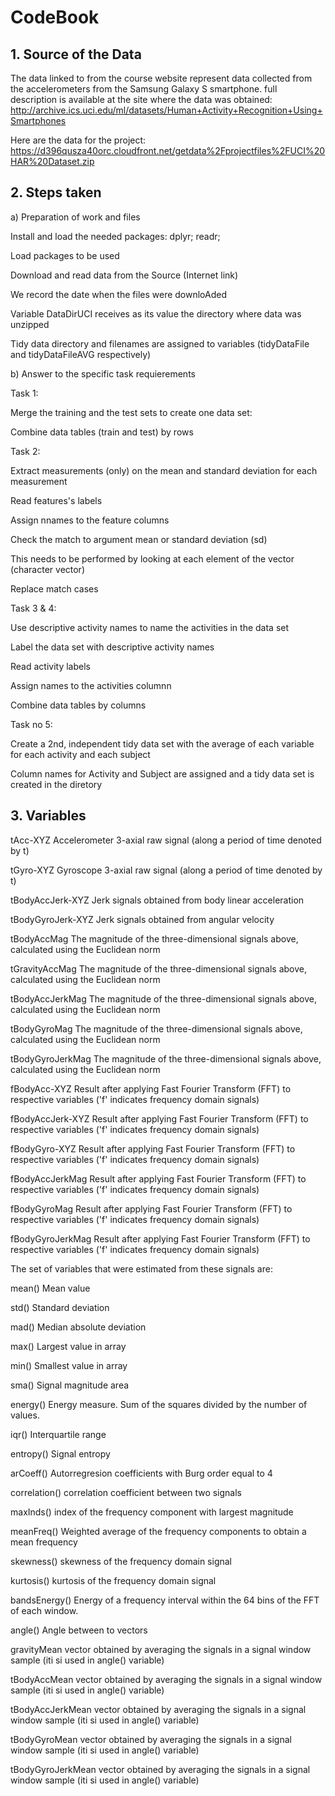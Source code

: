 # CodeBook


## 1. Source of the Data

The data linked to from the course website represent data collected from the accelerometers from the Samsung Galaxy S smartphone. full description is available at the site where the data was obtained:
http://archive.ics.uci.edu/ml/datasets/Human+Activity+Recognition+Using+Smartphones

Here are the data for the project:
https://d396qusza40orc.cloudfront.net/getdata%2Fprojectfiles%2FUCI%20HAR%20Dataset.zip


## 2. Steps taken

a) Preparation of work and files

Install and load the needed packages: dplyr; readr;

Load packages to be used

Download and read data from the Source (Internet link)

We record the date when the files were downloAded

Variable DataDirUCI receives as its value the directory where data was unzipped

Tidy data directory and filenames are assigned to variables (tidyDataFile and tidyDataFileAVG respectively)

b) Answer to the specific task requierements

Task 1:

Merge the training and the test sets to create one data set:

Combine data tables (train and test) by rows

Task 2:

Extract measurements (only) on the mean and standard deviation for each measurement

Read features's labels

Assign nnames to the feature columns

Check the match to argument mean or standard deviation (sd)

This needs to be performed by looking at each element of the vector (character vector)

Replace match cases

Task 3 & 4:

Use descriptive activity names to name the activities in the data set

Label the data set with descriptive activity names

Read activity labels

Assign names to the activities columnn

Combine data tables by columns

Task no 5:

Create a 2nd, independent tidy data set with the average of each variable for each activity and each subject

Column names for Activity and Subject are assigned and a tidy data set is created in the diretory


## 3. Variables

tAcc-XYZ            Accelerometer 3-axial raw signal (along a period of time denoted by t)

tGyro-XYZ           Gyroscope 3-axial raw signal (along a period of time denoted by t)


tBodyAccJerk-XYZ    Jerk signals obtained from body linear acceleration

tBodyGyroJerk-XYZ   Jerk signals obtained from angular velocity


tBodyAccMag         The magnitude of the three-dimensional signals above, calculated using the Euclidean norm

tGravityAccMag      The magnitude of the three-dimensional signals above, calculated using the Euclidean norm

tBodyAccJerkMag     The magnitude of the three-dimensional signals above, calculated using the Euclidean norm

tBodyGyroMag        The magnitude of the three-dimensional signals above, calculated using the Euclidean norm

tBodyGyroJerkMag    The magnitude of the three-dimensional signals above, calculated using the Euclidean norm


fBodyAcc-XYZ        Result after applying Fast Fourier Transform (FFT) to respective variables ('f' indicates frequency domain signals)

fBodyAccJerk-XYZ    Result after applying Fast Fourier Transform (FFT) to respective variables ('f' indicates frequency domain signals)

fBodyGyro-XYZ       Result after applying Fast Fourier Transform (FFT) to respective variables ('f' indicates frequency domain signals)

fBodyAccJerkMag     Result after applying Fast Fourier Transform (FFT) to respective variables ('f' indicates frequency domain signals)

fBodyGyroMag        Result after applying Fast Fourier Transform (FFT) to respective variables ('f' indicates frequency domain signals)

fBodyGyroJerkMag    Result after applying Fast Fourier Transform (FFT) to respective variables ('f' indicates frequency domain signals)


The set of variables that were estimated from these signals are: 

mean()              Mean value

std()               Standard deviation

mad()               Median absolute deviation 

max()               Largest value in array

min()               Smallest value in array

sma()               Signal magnitude area

energy()            Energy measure. Sum of the squares divided by the number of values. 

iqr()               Interquartile range 

entropy()           Signal entropy

arCoeff()           Autorregresion coefficients with Burg order equal to 4

correlation()       correlation coefficient between two signals

maxInds()           index of the frequency component with largest magnitude

meanFreq()          Weighted average of the frequency components to obtain a mean frequency

skewness()          skewness of the frequency domain signal 

kurtosis()          kurtosis of the frequency domain signal 

bandsEnergy()       Energy of a frequency interval within the 64 bins of the FFT of each window.

angle()             Angle between to vectors


gravityMean         vector obtained by averaging the signals in a signal window sample (iti si used in angle() variable)

tBodyAccMean        vector obtained by averaging the signals in a signal window sample (iti si used in angle() variable)

tBodyAccJerkMean    vector obtained by averaging the signals in a signal window sample (iti si used in angle() variable)

tBodyGyroMean       vector obtained by averaging the signals in a signal window sample (iti si used in angle() variable) 

tBodyGyroJerkMean   vector obtained by averaging the signals in a signal window sample (iti si used in angle() variable)

